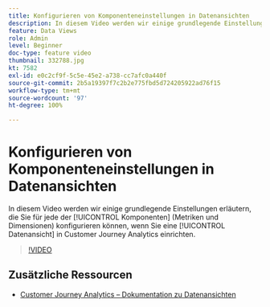 ```yaml
---
title: Konfigurieren von Komponenteneinstellungen in Datenansichten
description: In diesem Video werden wir einige grundlegende Einstellungen erläutern, die Sie für jede Komponente (Metriken und Dimensionen) konfigurieren können, wenn Sie eine Datenansicht in Customer Journey Analytics einrichten.
feature: Data Views
role: Admin
level: Beginner
doc-type: feature video
thumbnail: 332788.jpg
kt: 7582
exl-id: e0c2cf9f-5c5e-45e2-a738-cc7afc0a440f
source-git-commit: 2b5a19397f7c2b2e775fbd5d724205922ad76f15
workflow-type: tm+mt
source-wordcount: '97'
ht-degree: 100%

---
```


# Konfigurieren von Komponenteneinstellungen in Datenansichten

In diesem Video werden wir einige grundlegende Einstellungen erläutern, die Sie für jede der [!UICONTROL Komponenten] (Metriken und Dimensionen) konfigurieren können, wenn Sie eine [!UICONTROL Datenansicht] in Customer Journey Analytics einrichten.

>[!VIDEO](https://video.tv.adobe.com/v/332788/?quality=12&learn=on)

## Zusätzliche Ressourcen

* [Customer Journey Analytics – Dokumentation zu Datenansichten](https://experienceleague.adobe.com/docs/analytics-platform/using/cja-dataviews/create-dataview.html?lang=de)
